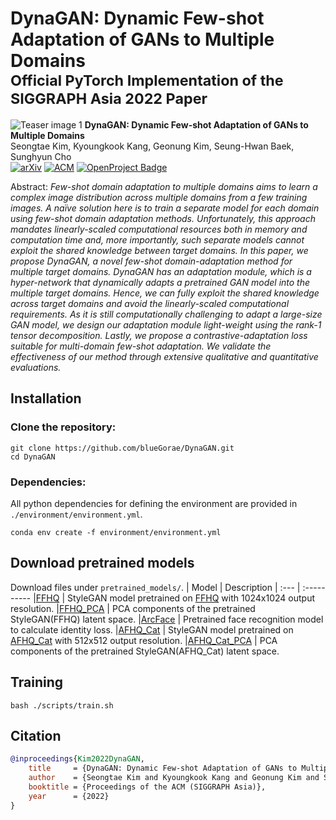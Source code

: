 # DynaGAN: Dynamic Few-shot Adaptation of GANs to Multiple Domains <br><sub>Official PyTorch Implementation of the SIGGRAPH Asia 2022 Paper</sub>
![Teaser image 1](srcs/teaser.png)
**DynaGAN: Dynamic Few-shot Adaptation of GANs to Multiple Domains**<br>
Seongtae Kim, Kyoungkook Kang, Geonung Kim, Seung-Hwan Baek, Sunghyun Cho<br>
[![arXiv](https://img.shields.io/static/v1?style=for-the-badge&message=arXiv&color=B31B1B&logo=arXiv&logoColor=FFFFFF&label=
)](https://arxiv.org/abs/2211.14554)
[![ACM](https://img.shields.io/static/v1?style=for-the-badge&message=ACM&color=0085CA&logo=ACM&logoColor=FFFFFF&label=)](https://dl.acm.org/doi/abs/10.1145/3550469.3555416)
[![OpenProject Badge](https://img.shields.io/badge/Project%20Page-E2638D?logo=openproject&logoColor=fff&style=for-the-badge)](https://bluegorae.github.io/dynagan/)

Abstract: *Few-shot domain adaptation to multiple domains aims to learn a complex image distribution across multiple domains from a few training images. A naïve solution here is to train a separate model for each domain using few-shot domain adaptation methods. Unfortunately, this approach mandates linearly-scaled computational resources both in memory and computation time and, more importantly, such separate models cannot exploit the shared knowledge between target domains. In this paper, we propose DynaGAN, a novel few-shot domain-adaptation method for multiple target domains. DynaGAN has an adaptation module, which is a hyper-network that dynamically adapts a pretrained GAN model into the multiple target domains. Hence, we can fully exploit the shared knowledge across target domains and avoid the linearly-scaled computational requirements. As it is still computationally challenging to adapt a large-size GAN model, we design our adaptation module light-weight using the rank-1 tensor decomposition. Lastly, we propose a contrastive-adaptation loss suitable for multi-domain few-shot adaptation. We validate the effectiveness of our method through extensive qualitative and quantitative evaluations.*

## Installation
### Clone the repository:
```shell
git clone https://github.com/blueGorae/DynaGAN.git
cd DynaGAN
```
### Dependencies:
All python dependencies for defining the environment are provided in `./environment/environment.yml`.
```shell
conda env create -f environment/environment.yml
```
## Download pretrained models
Download files under `pretrained_models/`.
| Model | Description
| :--- | :----------
|[FFHQ](https://drive.google.com/file/d/1XQabKtkpMltyZkFYidX4jd8Zrii5eTyI/view?usp=sharing) | StyleGAN model pretrained on [FFHQ](https://github.com/NVlabs/ffhq-dataset) with 1024x1024 output resolution.
|[FFHQ_PCA](https://drive.google.com/file/d/13b81CBny0VgxWJWWEylNJkNbXuQ512ug/view?usp=sharing) | PCA components of the pretrained StyleGAN(FFHQ) latent space.
|[ArcFace](https://drive.google.com/file/d/1bwcB_AvbD0_qHGUoQCxzbp2wEurhjD4c/view?usp=sharing) | Pretrained face recognition model to calculate identity loss.
|[AFHQ_Cat](https://drive.google.com/file/d/17K_U0IKaVKoQT4lJ6zf1h6ijfmrHSB7B/view?usp=sharing) | StyleGAN model pretrained on [AFHQ_Cat](https://github.com/clovaai/stargan-v2) with 512x512 output resolution.
|[AFHQ_Cat_PCA](https://drive.google.com/file/d/1_JiWz-8eiki-LFFF0Aerf8GpM6mpjpYR/view?usp=share_link) | PCA components of the pretrained StyleGAN(AFHQ_Cat) latent space.

## Training
```shell
bash ./scripts/train.sh
```

## Citation

```bibtex
@inproceedings{Kim2022DynaGAN,
    title     = {DynaGAN: Dynamic Few-shot Adaptation of GANs to Multiple Domains},
    author    = {Seongtae Kim and Kyoungkook Kang and Geonung Kim and Seung-Hwan Baek and Sunghyun Cho},
    booktitle = {Proceedings of the ACM (SIGGRAPH Asia)},
    year      = {2022}
}
``` 
